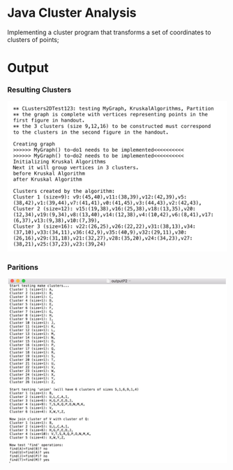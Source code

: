 
# Java Cluster Analysis

Implementing a cluster program that transforms a set of coordinates to clusters of points;

# Output

### Resulting Clusters 
![Image discription](https://github.com/jimjimliu/CSI2110_cluster_algorithm-java/blob/master/image/cluster.jpg)
### Paritions
![Image discription](https://github.com/jimjimliu/CSI2110_cluster_algorithm-java/blob/master/image/partition.jpg)
